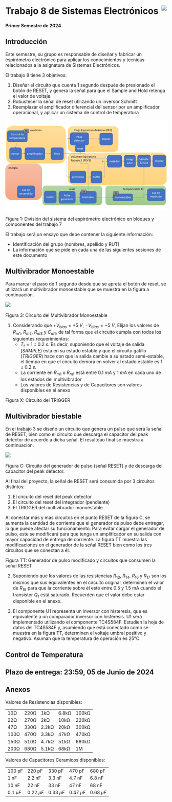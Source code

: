 # <img src="https://julianodb.github.io/SISTEMAS_ELECTRONICOS_PARA_INGENIERIA_BIOMEDICA/img/logo_fing.png?raw=true" align="right" height="45"> Trabajo 8 de Sistemas Electrónicos

#### Primer Semestre de 2024

## Introducción

Este semestre, su grupo es responsable de diseñar y fabricar un espirómetro electrónico para aplicar los conocimientos y tecnicas relacionados a la asignatura de Sistemas Electrónicos. 

El trabajo 8 tiene 3 objetivos:

1. Diseñar el circuito que cuenta 1 segundo después de presionado el botón de RESET, y genera la señal para que el Sample and Hold retenga el valor de voltaje.
1. Robustecer la señal de reset utilizando un inversor Schmitt
1. Reemplazar el amplificador diferencial del sensor por un amplificador operacional, y aplicar un sistema de control de temperatura

![T8](../img/T8_blocks.png)

Figura 1: División del sistema del espirómetro electrónico en bloques y componentes del trabajo 7

El trabajo será un ensayo que debe contener la siguiente información:

- Identificación del grupo (nombres, apellido y RUT)
- La información que se pide en cada una de las siguientes sesiones de este documento

## Multivibrador Monoestable

Para marcar el paso de 1 segundo desde que se apreta el botón de reset, se utilizará un multivibrador monoestable que se muestra en la figura a continuación.

<img src="https://julianodb.github.io/electronic_circuits_diagrams/monostable_multivibrator_c.png" width="350">

Figura 3: Circuito del Multivibrador Monoestable

1. Considerando que $+V_{bias} = +5\ V$, $-V_{bias} = -5\ V$, Elijan los valores de $R_{m1}$, $R_{m2}$, $R_{m3}$ y $C_{m1}$, de tal forma que el circuito cumpla con todos los siguientes requerimientos:
   - $T_t = 1\pm0.2\ s$. Es decir, suponiendo que el voltaje de salida ($SAMPLE$) está en su estado estable y que el circuito gatillo ($TRIGGER$) hace con que la salida cambie a su estado semi-estable, el tiempo en que el circuito demora en volver al estado estable es $1\pm0.2\ s$.
   - La corriente en $R_{m1}$ o $R_{m1}$ está entre $0.1\ mA$ y $1\ mA$ en cada uno de los estados del multivibrador
   - Los valores de Resistencias y de Capacitores son valores disponibles en el anexo



Figura X: Circuito del TRIGGER
   

## Multivibrador biestable

En el trabajo 3 se diseñó un circuito que genera un pulso que será la señal de RESET, bien como el circuito que descarga el capacitor del peak detector de acuerdo a dicha señal. El resultdao final se muestra a continuación.

<img src="https://julianodb.github.io/electronic_circuits_diagrams/T3b.png" width="400">

Figura C: Circuito del generador de pulso (señal RESET) y de descarga del capacitor del peak detector.

Al final del proyecto, la señal de RESET será consumida por 3 circuitos distintos:
   1. El circuito del reset del peak detector
   1. El circuito del reset del integrador (pendiente)
   1. El TRIGGER del multivibrador monoestable

Al conectar más y más circuitos en el punto RESET de la figura C, se aumenta la cantidad de corriente que el generador de pulso debe entregar, lo que puede afectar su funcionamiento. Para evitar cargar el generador de pulso, este se modificará para que tenga un amplificador en su salida con mayor capacidad de entrega de corriente. La figura TT muestra las modificaciones en el generador de la señal RESET bien como los tres circuitos que se conectan a él.

Figura TT: Generador de pulso modificado y circuitos que consumen la señal RESET

2. Suponiendo que los valores de las resistencias $R_{13}$, $R_{14}$, $R_{16}$ y $R_{17}$ son los mismos que sus equivalentes en el circuito original, determinen el valor de $R_{18}$ para que la corriente sobre él esté entre 0.5 y 1.5 mA cuando el transistor $Q_1$ está saturado. Recuerden que el valor debe estar disponible en el anexo.

3. El componente U1 representa un inversor con histeresis, que es equivalente a un comparador inversor con histeresis. U1 será implementado utilizando el componente TC4S584F. Estudien la hoja de datos del TC4S584F y, asumiendo que está conectado como se muestra en la figura TT, determinen el voltaje umbral positivo y negativo. Asuman que la temperatura de operación es 25°C.

## Control de Temperatura

## Plazo de entrega: 23:59, 05 de Junio de 2024

## Anexos

Valores de Resistencias disponibles:

|   |  |        |       |  |
|------|------|-----------|------------|-------|
| 10Ω  | 220Ω | 1kΩ       | 6.8kΩ      | 100kΩ |
| 22Ω  | 270Ω | 2kΩ       | 10kΩ       | 220kΩ |
| 47Ω  | 330Ω | 2.2kΩ     | 20kΩ       | 300kΩ |
| 100Ω | 470Ω | 3.3kΩ     | 47kΩ       | 470kΩ |
| 150Ω | 510Ω | 4.7kΩ     | 51kΩ       | 680kΩ |
| 200Ω | 680Ω | 5.1kΩ     | 68kΩ       | 1M    |

Valores de Capacitores Ceramicos disponibles:

|   |  |        |       |  |
|------|------|-----------|------------|-------|
| 100 pF  | 220 pF | 330 pF | 470 pF | 680 pF |
| 1 nF  | 2.2 nF | 3.3 nF | 4.7 nF | 6.8 nF |
| 10 nF  | 22 nF | 33 nF | 47 nF | 68 nF |
| $0.1\ \mu F$  | $0.22\ \mu F$ | $0.33\ \mu F$| $0.47\ \mu F$ | $0.68\ \mu F$ |